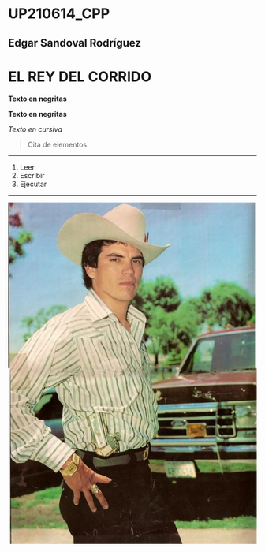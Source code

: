 # UP210614_CPP 
## Edgar Sandoval Rodríguez
# EL REY DEL CORRIDO
**Texto en negritas**

__Texto en negritas__

*Texto en cursiva*

>Cita de elementos
_ _ _
1. Leer
2. Escribir
3. Ejecutar
_ _ _


![Yo](U1/img/big_pnzdlm43.jpg)

